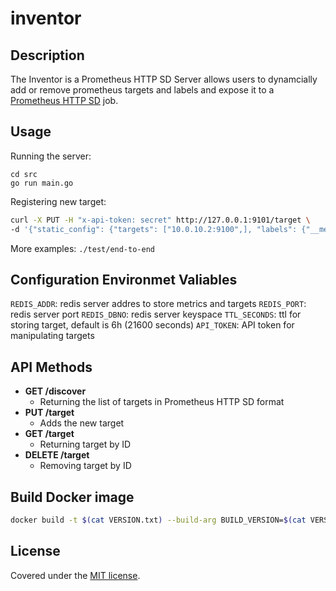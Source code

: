 # inventor

## Description

The Inventor is a Prometheus HTTP SD Server allows users to dynamcially add or remove prometheus targets and labels and expose it to a [Prometheus HTTP SD](https://prometheus.io/docs/prometheus/latest/http_sd/) job.

## Usage

Running the server:
```
cd src
go run main.go
```

Registering new target:
```bash
curl -X PUT -H "x-api-token: secret" http://127.0.0.1:9101/target \
-d '{"static_config": {"targets": ["10.0.10.2:9100",], "labels": {"__meta_datacenter": "dc-01", "__meta_prometheus_job": "node"}}}'
```

More examples: `./test/end-to-end`


## Configuration Environmet Valiables

  `REDIS_ADDR`: redis server addres to store metrics and targets
  `REDIS_PORT`: redis server port
  `REDIS_DBNO`: redis server keyspace
  `TTL_SECONDS`: ttl for storing target, default is 6h (21600 seconds)
  `API_TOKEN`: API token for manipulating targets

## API Methods

* **GET /discover**
    * Returning the list of targets in Prometheus HTTP SD format
* **PUT /target**
    * Adds the new target
* **GET /target**
    * Returning target by ID
* **DELETE /target**
    * Removing target by ID


## Build Docker image
```bash
docker build -t $(cat VERSION.txt) --build-arg BUILD_VERSION=$(cat VERSION.txt) -f docker/Dockerfile .
```

## License

Covered under the [MIT license](LICENSE.md).

